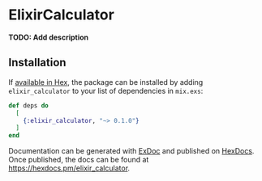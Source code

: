 # ElixirCalculator

**TODO: Add description**

## Installation

If [available in Hex](https://hex.pm/docs/publish), the package can be installed
by adding `elixir_calculator` to your list of dependencies in `mix.exs`:

```elixir
def deps do
  [
    {:elixir_calculator, "~> 0.1.0"}
  ]
end
```

Documentation can be generated with [ExDoc](https://github.com/elixir-lang/ex_doc)
and published on [HexDocs](https://hexdocs.pm). Once published, the docs can
be found at <https://hexdocs.pm/elixir_calculator>.

